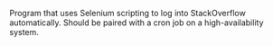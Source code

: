 Program that uses Selenium scripting to log into StackOverflow automatically. Should be paired with a cron job on a high-availability system.

